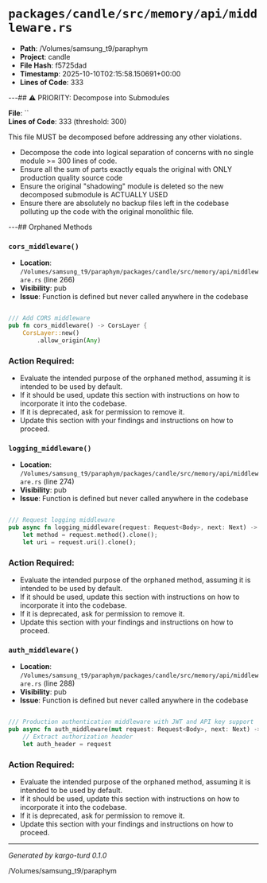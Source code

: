 # `packages/candle/src/memory/api/middleware.rs`

- **Path**: /Volumes/samsung_t9/paraphym
- **Project**: candle
- **File Hash**: f5725dad  
- **Timestamp**: 2025-10-10T02:15:58.150691+00:00  
- **Lines of Code**: 333

---## ⚠️ PRIORITY: Decompose into Submodules

**File**: ``  
**Lines of Code**: 333 (threshold: 300)

This file MUST be decomposed before addressing any other violations.

- Decompose the code into logical separation of concerns with no single module >= 300 lines of code. 
- Ensure all the sum of parts exactly equals the original with ONLY production quality source code
- Ensure the original "shadowing" module is deleted so the new decomposed submodule is ACTUALLY USED
- Ensure there are absolutely no backup files left in the codebase polluting up the code with the original monolithic file.

---## Orphaned Methods


### `cors_middleware()`

- **Location**: `/Volumes/samsung_t9/paraphym/packages/candle/src/memory/api/middleware.rs` (line 266)
- **Visibility**: pub
- **Issue**: Function is defined but never called anywhere in the codebase

```rust

/// Add CORS middleware
pub fn cors_middleware() -> CorsLayer {
    CorsLayer::new()
        .allow_origin(Any)
```

### Action Required:

- Evaluate the intended purpose of the orphaned method, assuming it is intended to be used by default.
- If it should be used, update this section with instructions on how to incorporate it into the codebase.
- If it is deprecated, ask for permission to remove it.
- Update this section with your findings and instructions on how to proceed.


### `logging_middleware()`

- **Location**: `/Volumes/samsung_t9/paraphym/packages/candle/src/memory/api/middleware.rs` (line 274)
- **Visibility**: pub
- **Issue**: Function is defined but never called anywhere in the codebase

```rust

/// Request logging middleware
pub async fn logging_middleware(request: Request<Body>, next: Next) -> impl IntoResponse {
    let method = request.method().clone();
    let uri = request.uri().clone();
```

### Action Required:

- Evaluate the intended purpose of the orphaned method, assuming it is intended to be used by default.
- If it should be used, update this section with instructions on how to incorporate it into the codebase.
- If it is deprecated, ask for permission to remove it.
- Update this section with your findings and instructions on how to proceed.


### `auth_middleware()`

- **Location**: `/Volumes/samsung_t9/paraphym/packages/candle/src/memory/api/middleware.rs` (line 288)
- **Visibility**: pub
- **Issue**: Function is defined but never called anywhere in the codebase

```rust

/// Production authentication middleware with JWT and API key support
pub async fn auth_middleware(mut request: Request<Body>, next: Next) -> impl IntoResponse {
    // Extract authorization header
    let auth_header = request
```

### Action Required:

- Evaluate the intended purpose of the orphaned method, assuming it is intended to be used by default.
- If it should be used, update this section with instructions on how to incorporate it into the codebase.
- If it is deprecated, ask for permission to remove it.
- Update this section with your findings and instructions on how to proceed.

---

*Generated by kargo-turd 0.1.0*

/Volumes/samsung_t9/paraphym